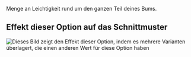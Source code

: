 Menge an Leichtigkeit rund um den ganzen Teil deines Bums.

## Effekt dieser Option auf das Schnittmuster

![Dieses Bild zeigt den Effekt dieser Option, indem es mehrere Varianten überlagert, die einen anderen Wert für diese Option haben](penelope_seatease_sample.svg "Effekt dieser Option auf das Schnittmuster")

